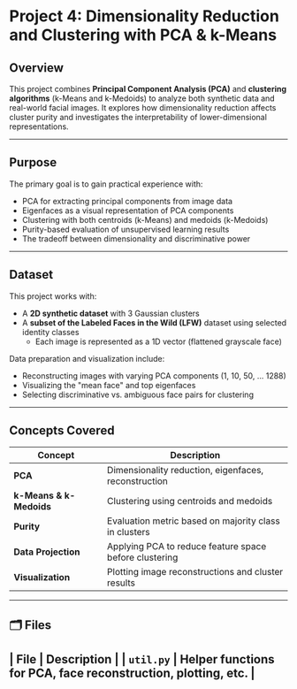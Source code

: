 # Project 4: Dimensionality Reduction and Clustering with PCA & k-Means

## Overview

This project combines **Principal Component Analysis (PCA)** and **clustering algorithms** (k-Means and k-Medoids) 
to analyze both synthetic data and real-world facial images. It explores how dimensionality reduction affects cluster
purity and investigates the interpretability of lower-dimensional representations.

---

## Purpose

The primary goal is to gain practical experience with:
- PCA for extracting principal components from image data
- Eigenfaces as a visual representation of PCA components
- Clustering with both centroids (k-Means) and medoids (k-Medoids)
- Purity-based evaluation of unsupervised learning results
- The tradeoff between dimensionality and discriminative power

---

## Dataset

This project works with:
- A **2D synthetic dataset** with 3 Gaussian clusters
- A **subset of the Labeled Faces in the Wild (LFW)** dataset using selected identity classes
  - Each image is represented as a 1D vector (flattened grayscale face)

Data preparation and visualization include:
- Reconstructing images with varying PCA components (1, 10, 50, ... 1288)
- Visualizing the "mean face" and top eigenfaces
- Selecting discriminative vs. ambiguous face pairs for clustering

---

## Concepts Covered

| Concept | Description |
|--------|-------------|
| **PCA** | Dimensionality reduction, eigenfaces, reconstruction |
| **k-Means & k-Medoids** | Clustering using centroids and medoids |
| **Purity** | Evaluation metric based on majority class in clusters |
| **Data Projection** | Applying PCA to reduce feature space before clustering |
| **Visualization** | Plotting image reconstructions and cluster results |

---

## 🗂 Files

| File | Description |
| `util.py` | Helper functions for PCA, face reconstruction, plotting, etc. |
---
